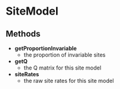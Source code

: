 SiteModel
=========
Methods
-------

- **getProportionInvariable**
  - the proportion of invariable sites
- **getQ**
  - the Q matrix for this site model
- **siteRates**
  - the raw site rates for this site model